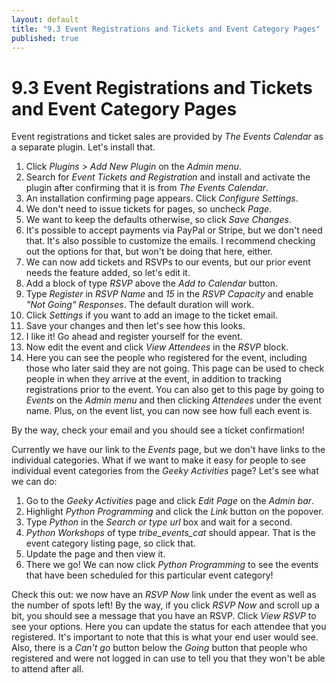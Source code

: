 ```yaml
---
layout: default
title: "9.3 Event Registrations and Tickets and Event Category Pages"
published: true
---
```


# 9.3 Event Registrations and Tickets and Event Category Pages

Event registrations and ticket sales are provided by _The Events Calendar_ as a separate plugin. Let's install that.

1. Click _Plugins > Add New Plugin_ on the _Admin menu_.
2. Search for _Event Tickets and Registration_ and install and activate the plugin after confirming that it is from _The Events Calendar_.
3. An installation confirming page appears. Click _Configure Settings_.
4. We don't need to issue tickets for pages, so uncheck _Page_.
5. We want to keep the defaults otherwise, so click _Save Changes_.
7. It's possible to accept payments via PayPal or Stripe, but we don't need that. It's also possible to customize the emails. I recommend checking out the options for that, but won't be doing that here, either.
8. We can now add tickets and RSVPs to our events, but our prior event needs the feature added, so let's edit it.
9. Add a block of type _RSVP_ above the _Add to Calendar_ button.
10. Type _Register_ in _RSVP Name_ and _15_ in the _RSVP Capacity_ and enable _"Not Going" Responses_. The default duration will work.
11. Click _Settings_ if you want to add an image to the ticket email.
12. Save your changes and then let's see how this looks.
13. I like it! Go ahead and register yourself for the event.
14. Now edit the event and click _View Attendees_ in the _RSVP_ block.
15. Here you can see the people who registered for the event, including those who later said they are not going. This page can be used to check people in when they arrive at the event, in addition to tracking registrations prior to the event. You can also get to this page by going to _Events_ on the _Admin menu_ and then clicking _Attendees_ under the event name. Plus, on the event list, you can now see how full each event is.

By the way, check your email and you should see a ticket confirmation!

Currently we have our link to the _Events_ page, but we don't have links to the individual categories. What if we want to make it easy for people to see individual event categories from the _Geeky Activities_ page? Let's see what we can do:

1. Go to the _Geeky Activities_ page and click _Edit Page_ on the _Admin bar_.
2. Highlight _Python Programming_ and click the _Link_ button on the popover.
3. Type _Python_ in the _Search or type url_ box and wait for a second.
4. _Python Workshops_ of type _tribe_events_cat_ should appear. That is the event category listing page, so click that.
5. Update the page and then view it.
6. There we go! We can now click _Python Programming_ to see the events that have been scheduled for this particular event category!

Check this out: we now have an _RSVP Now_ link under the event as well as the number of spots left! By the way, if you click _RSVP Now_ and scroll up a bit, you should see a message that you have an RSVP. Click _View RSVP_ to see your options. Here you can update the status for each attendee that you registered. It's important to note that this is what your end user would see. Also, there is a _Can't go_ button below the _Going_ button that people who registered and were not logged in can use to tell you that they won't be able to attend after all.

